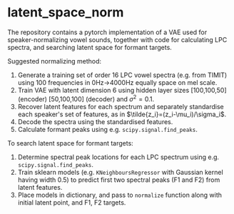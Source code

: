# latent_space_norm
The repository contains a pytorch implementation of a VAE used for speaker-normalizing vowel sounds, together with code for calculating LPC spectra, and searching latent space for formant targets.

Suggested normalizing method: 
1. Generate a training set of order 16 LPC vowel spectra (e.g. from TIMIT) using 100 frequencies in 0Hz->4000Hz equally space on mel scale.
2. Train VAE with latent dimension 6 using hidden layer sizes [100,100,50] (encoder) [50,100,100] (decoder) and $\sigma^2=0.1$.
3. Recover latent features for each spectrum and separately standardise each speaker's set of features, as in $\tilde{z_i}=(z_i-\mu_i)/\sigma_i$.
4. Decode the spectra using the standardised features.
5. Calculate formant peaks using e.g. `scipy.signal.find_peaks`.


To search latent space for formant targets:
1. Determine spectral peak locations for each LPC spectrum using e.g. `scipy.signal.find_peaks`.
2. Train sklearn models (e.g. `KNeighboursRegressor` with Gaussian kernel having width 0.5) to predict first two spectral peaks (F1 and F2) from latent features.
3. Place models in dictionary, and pass to `normalize` function along with initial latent point, and F1, F2 targets. 
